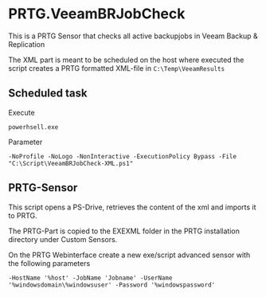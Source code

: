 # PRTG.VeeamBRJobCheck

This is a PRTG Sensor that checks all active backupjobs in Veeam Backup & Replication

The XML part is meant to be scheduled on the host where executed the script creates a PRTG formatted XML-file in ```C:\Temp\VeeamResults```

## Scheduled task

Execute

```powerhsell.exe```

Parameter

```-NoProfile -NoLogo -NonInteractive -ExecutionPolicy Bypass -File "C:\Script\VeeamBRJobCheck-XML.ps1"```

## PRTG-Sensor

This script opens a PS-Drive, retrieves the content of the xml and imports it to PRTG.

The PRTG-Part is copied to the EXEXML folder in the PRTG installation directory under Custom Sensors. 

On the PRTG Webinterface create a new exe/script advanced sensor with the following parameters

```-HostName '%host' -JobName 'Jobname' -UserName '%windowsdomain\%windowsuser' -Password '%windowspassword'```
